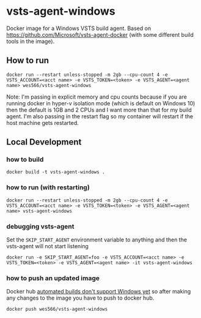 # vsts-agent-windows

Docker image for a Windows VSTS build agent. Based on https://github.com/Microsoft/vsts-agent-docker (with some different build tools in the image).

## How to run

```
docker run --restart unless-stopped -m 2gb --cpu-count 4 -e VSTS_ACCOUNT=<acct name> -e VSTS_TOKEN=<token> -e VSTS_AGENT=<agent name> wes566/vsts-agent-windows
```

Note: I'm passing in explicit memory and cpu counts because if you are running docker in hyper-v isolation mode (which is default on Windows 10) then the default is 1GB and 2 CPUs and I want more than that for my build agent. I'm also passing in the restart flag so my container will restart if the host machine gets restarted.

## Local Development

### how to build

```
docker build -t vsts-agent-windows .
```

### how to run (with restarting)

```
docker run --restart unless-stopped -m 2gb --cpu-count 4 -e VSTS_ACCOUNT=<acct name> -e VSTS_TOKEN=<token> -e VSTS_AGENT=<agent name> vsts-agent-windows
```

### debugging vsts-agent

Set the `SKIP_START_AGENT` environment variable to anything and then the vsts-agent will not start listening

```
docker run -e SKIP_START_AGENT=foo -e VSTS_ACCOUNT=<acct name> -e VSTS_TOKEN=<token> -e VSTS_AGENT=<agent name> -it vsts-agent-windows
```

### how to push an updated image

Docker hub [automated builds don't support Windows yet](https://forums.docker.com/t/automated-windows-builds/24192) so after making any changes to the image you have to push to docker hub.

```
docker push wes566/vsts-agent-windows
```
